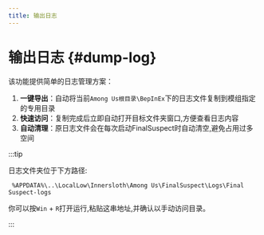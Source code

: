 ```yaml
---
title: 输出日志
---
```


# 输出日志 {#dump-log}

该功能提供简单的日志管理方案：

1. **一键导出**：自动将当前`Among Us根目录\BepInEx`下的日志文件复制到模组指定的专用目录
2. **快速访问**：复制完成后立即自动打开目标文件夹窗口,方便查看日志内容
3. **自动清理**：原日志文件会在每次启动FinalSuspect时自动清空,避免占用过多空间

:::tip

日志文件夹位于下方路径:

```
 %APPDATA%\..\LocalLow\Innersloth\Among Us\FinalSuspect\Logs\Final Suspect-logs
```

你可以按`Win` + `R`打开运行,粘贴这串地址,并确认以手动访问目录。

:::